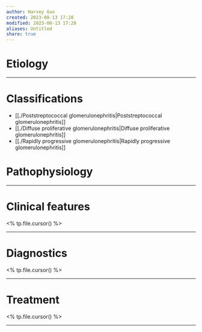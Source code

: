 ```yaml
---
author: Harvey Guo
created: 2023-08-13 17:28
modified: 2023-08-13 17:28
aliases: Untitled
share: true
---
```

# Etiology


---
# Classifications
- [[./Poststreptococcal glomerulonephritis|Poststreptococcal glomerulonephritis]]
- [[./Diffuse proliferative glomerulonephritis|Diffuse proliferative glomerulonephritis]]
- [[./Rapidly progressive glomerulonephritis|Rapidly progressive glomerulonephritis]]

# Pathophysiology


---
# Clinical features
<% tp.file.cursor() %>

---
# Diagnostics
<% tp.file.cursor() %>

---
# Treatment
<% tp.file.cursor() %>

---
